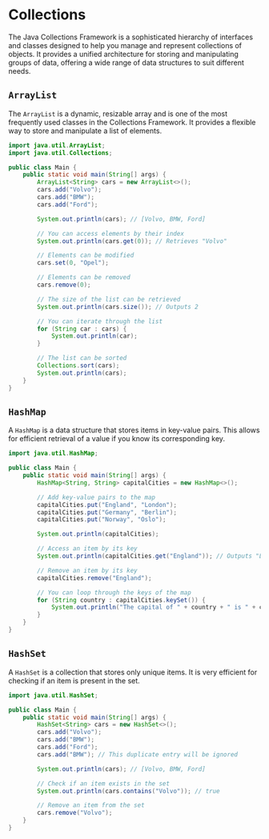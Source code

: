 # Collections

The Java Collections Framework is a sophisticated hierarchy of interfaces and classes designed to help you manage and represent collections of objects. It provides a unified architecture for storing and manipulating groups of data, offering a wide range of data structures to suit different needs.

## `ArrayList`

The `ArrayList` is a dynamic, resizable array and is one of the most frequently used classes in the Collections Framework. It provides a flexible way to store and manipulate a list of elements.

```java
import java.util.ArrayList;
import java.util.Collections;

public class Main {
    public static void main(String[] args) {
        ArrayList<String> cars = new ArrayList<>();
        cars.add("Volvo");
        cars.add("BMW");
        cars.add("Ford");

        System.out.println(cars); // [Volvo, BMW, Ford]

        // You can access elements by their index
        System.out.println(cars.get(0)); // Retrieves "Volvo"

        // Elements can be modified
        cars.set(0, "Opel");

        // Elements can be removed
        cars.remove(0);

        // The size of the list can be retrieved
        System.out.println(cars.size()); // Outputs 2

        // You can iterate through the list
        for (String car : cars) {
            System.out.println(car);
        }

        // The list can be sorted
        Collections.sort(cars);
        System.out.println(cars);
    }
}
```

## `HashMap`

A `HashMap` is a data structure that stores items in key-value pairs. This allows for efficient retrieval of a value if you know its corresponding key.

```java
import java.util.HashMap;

public class Main {
    public static void main(String[] args) {
        HashMap<String, String> capitalCities = new HashMap<>();

        // Add key-value pairs to the map
        capitalCities.put("England", "London");
        capitalCities.put("Germany", "Berlin");
        capitalCities.put("Norway", "Oslo");

        System.out.println(capitalCities);

        // Access an item by its key
        System.out.println(capitalCities.get("England")); // Outputs "London"

        // Remove an item by its key
        capitalCities.remove("England");

        // You can loop through the keys of the map
        for (String country : capitalCities.keySet()) {
            System.out.println("The capital of " + country + " is " + capitalCities.get(country));
        }
    }
}
```

## `HashSet`

A `HashSet` is a collection that stores only unique items. It is very efficient for checking if an item is present in the set.

```java
import java.util.HashSet;

public class Main {
    public static void main(String[] args) {
        HashSet<String> cars = new HashSet<>();
        cars.add("Volvo");
        cars.add("BMW");
        cars.add("Ford");
        cars.add("BMW"); // This duplicate entry will be ignored

        System.out.println(cars); // [Volvo, BMW, Ford]

        // Check if an item exists in the set
        System.out.println(cars.contains("Volvo")); // true

        // Remove an item from the set
        cars.remove("Volvo");
    }
}
```
